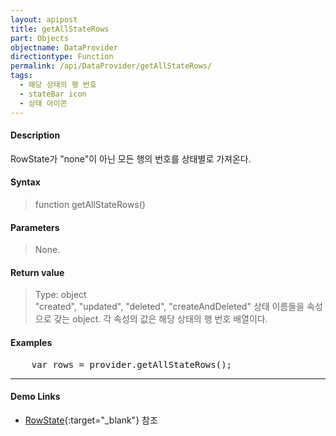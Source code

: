 ```yaml
---
layout: apipost
title: getAllStateRows
part: Objects
objectname: DataProvider
directiontype: Function
permalink: /api/DataProvider/getAllStateRows/
tags:
  - 해당 상태의 행 번호
  - stateBar icon
  - 상태 아이콘
---
```



#### Description

 RowState가 "none"이 아닌 모든 행의 번호를 상태별로 가져온다.

#### Syntax

> function getAllStateRows()

#### Parameters

> None.

#### Return value

> Type: object  
> "created", "updated", "deleted", "createAndDeleted" 상태 이름들을 속성으로 갖는 object. 각 속성의 값은 해당 상태의 행 번호 배열이다. 


#### Examples 

<pre class="prettyprint">
    var rows = provider.getAllStateRows();
</pre>

---

#### Demo Links

* [RowState](http://demo.realgrid.com/Demo/RowState){:target="_blank"} 참조 
